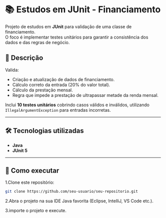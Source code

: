 # 📚 Estudos em JUnit - Financiamento

Projeto de estudos em **JUnit** para validação de uma classe de financiamento.  
O foco é implementar testes unitários para garantir a consistência dos dados e das regras de negócio.

## 📌 Descrição
Valida:
- Criação e atualização de dados de financiamento.
- Cálculo correto da entrada (20% do valor total).
- Cálculo da prestação mensal.
- Regra que impede a prestação de ultrapassar metade da renda mensal.

Inclui **10 testes unitários** cobrindo casos válidos e inválidos, utilizando `IllegalArgumentException` para entradas incorretas.

---

## 🛠 Tecnologias utilizadas
- **Java**
- **JUnit 5**

---

## 🚀 Como executar
 1.Clone este repositório:
   ```bash
   git clone https://github.com/seu-usuario/seu-repositorio.git
```
2.Abra o projeto na sua IDE Java favorita (Eclipse, IntelliJ, VS Code etc.).

3.importe o projeto e execute.
